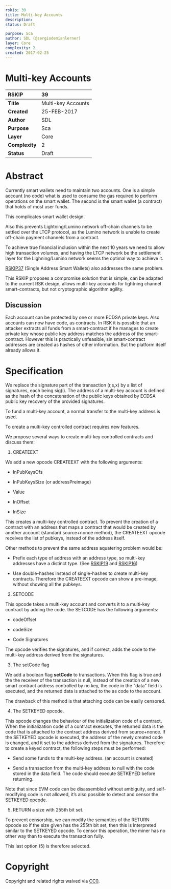 ```yaml
---
rskip: 39
title: Multi-key Accounts
description: 
status: Draft

purpose: Sca
author: SDL (@sergiodemianlerner)
layer: Core
complexity: 2
created: 2017-02-25
---
```


# Multi-key Accounts

|RSKIP          |39           |
| :------------ |:-------------|
|**Title**      |Multi-key Accounts|
|**Created**    |25-FEB-2017 |
|**Author**     |SDL |
|**Purpose**    |Sca |
|**Layer**      |Core |
|**Complexity** |2 |
|**Status**     |Draft | 


# **Abstract**

Currently smart wallets need to maintain two accounts. One is a simple account (no code) what is used to consume the gas required to perform operations on the smart wallet. The second is the smart wallet (a contract) that holds of most user funds.

This complicates smart wallet design.

Also this prevents Lightning/Lumino network off-chain channels to be settled over the LTCP protocol, as the Lumino network is unable to create off-chain payment channels from a contract.

To achieve true financial inclusion within the next 10 years we need to allow high transaction volumes, and having the LTCP network be the settlement layer for the Lighning/Lumino network seems the optimal way to achieve it. 

[RSKIP37]  (Single Address Smart Wallets) also addresses the same problem. 

This RSKIP proposes a compromise solution that is simple, can be adapted to the current RSK design, allows multi-key accounts for lightning channel smart-contracts, but not cryptographic algorithm agility.

## Discussion

Each account can be protected by one or more ECDSA private keys. Also accounts can now have code, as contracts. In RSK it is possible that an attacker extracts all funds from a smart-contract if he manages to create private key whose public key address matches the address of the smart-contract. However this is practically unfeasible, sin smart-contract addresses are created as hashes of other information. But the platform itself already allows it.

# **Specification**

We replace the signature part of the transaction (r,s,x) by a list of signatures, each being sig(i). The address of a multi-key account is defined as the hash of the concatenation of the public keys obtained by ECDSA public key recovery of the provided signatures.

To fund a multi-key account, a normal transfer to the multi-key address is used.

To create a multi-key controlled contract requires new features.

We propose several ways to create multi-key controlled contracts and discuss them:

1. CREATEEXT

We add a new opcode CREATEEXT with the following arguments:

- InPubKeysOfs

- InPubKeysSize (or addressPreimage)

- Value

- InOffset

- InSize

This creates a multi-key controlled contract. To prevent the creation of a contract with an address that maps a contract that would be created by another account (standard source+nonce method), the CREATEEXT opcode receives the list of pubkeys, instead of the address itself.

Other methods to prevent the same address aquatering problem would be:

- Prefix each type of address with an address type, so multi-key addresses have a distinct type. (See [RSKIP19] and [RSKIP16])

- Use double-hashes instead of single-hashes to create multi-key contracts. Therefore the CREATEEXT opcode can show a pre-image, without showing all the pubkeys.

2. SETCODE

This opcode takes a multi-key account and converts it to a multi-key contract by adding the code. the SETCODE has the following arguments:

- codeOffset

- codeSize

- Code Signatures

The opcode verifies the signatures, and if correct, adds the code to the multi-key address  derived from the signatures.

3.  The setCode flag

We add a boolean flag **setCode** to transactions. When this flag is true and the the receiver of the transaction is null, instead of the creation of a new smart contract address controlled by no key, the code in the "data" field is executed, and the returned data is attached to the as code to the account. 

The drawback of this method is that attaching code can be easily censored.

4. The SETKEYED opcode.

This opcode changes the behaviour of the initialization code of a contract. When the initialization code of a contract executes, the returned data is the code that is attached to the contract address derived from source+nonce. If the SETKEYED opcode is executed, the address of the newly created code is changed, and it set to the address derived from the signatures. Therefore to create a keyed contract, the following steps must be performed:

- Send some funds to the multi-key address. (an account is created)

- Send a transaction from the multi-key address to null with the code stored in the data field. The code should execute SETKEYED before returning.

Note that since EVM code can be disassembled without ambiguity, and self-modifying code is not allowed, it’s also possible to detect and censor the SETKEYED opcode.

5. RETURN a size with 255th bit set.

To prevent censorship, we can modify the semantics of the RETURN opcode so if the size given has the 255th bit set, then this is interpreted similar to the SETKEYED opcode. To censor this operation, the miner has no other way than to execute the transaction fully.

This last option (5) is therefore selected.


[RSKIP16]: https://github.com/rsksmart/RSKIPs/blob/master/IPs/RSKIP16.md
[RSKIP19]: https://github.com/rsksmart/RSKIPs/blob/master/IPs/RSKIP19.md
[RSKIP37]: https://github.com/rsksmart/RSKIPs/blob/master/IPs/RSKIP37.md

# **Copyright**

Copyright and related rights waived via [CC0](https://creativecommons.org/publicdomain/zero/1.0/).